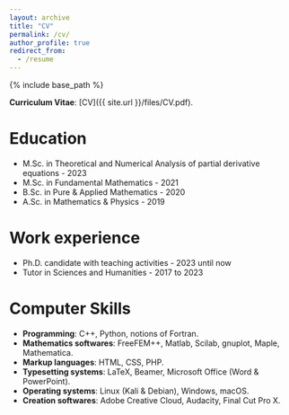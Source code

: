 ```yaml
---
layout: archive
title: "CV"
permalink: /cv/
author_profile: true
redirect_from:
  - /resume
---
```


{% include base_path %}

<b>Curriculum Vitae</b>: [CV]({{ site.url }}/files/CV.pdf).

Education
======
* M.Sc. in Theoretical and Numerical Analysis of partial derivative equations - 2023
* M.Sc. in Fundamental Mathematics - 2021
* B.Sc. in Pure & Applied Mathematics - 2020
* A.Sc. in Mathematics & Physics - 2019

Work experience
======
* Ph.D. candidate with teaching activities - 2023 until now
* Tutor in Sciences and Humanities - 2017 to 2023

Computer Skills
======
* <b>Programming</b>: C++, Python, notions of Fortran.  
* <b>Mathematics softwares</b>: FreeFEM++, Matlab, Scilab, gnuplot, Maple, Mathematica.
* <b>Markup languages</b>: HTML, CSS, PHP.
* <b>Typesetting systems</b>: LaTeX, Beamer, Microsoft Office (Word & PowerPoint). 
* <b>Operating systems</b>: Linux (Kali & Debian), Windows, macOS. 
* <b>Creation softwares</b>: Adobe Creative Cloud, Audacity, Final Cut Pro X. 

